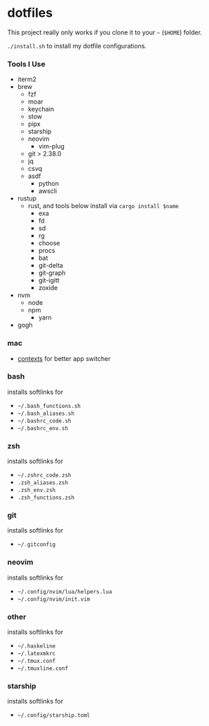 # dotfiles

This project really only works if you clone it to your `~` (`$HOME`) folder.

`./install.sh` to install my dotfile configurations.

### Tools I Use

* iterm2
* brew
  * fzf
  * moar
  * keychain
  * stow
  * pipx
  * starship
  * neovim
    * vim-plug
  * git > 2.38.0
  * jq
  * csvq
  * asdf
    * python
    * awscli
* rustup
  * rust, and tools below install via `cargo install $name`
    * exa
    * fd
    * sd
    * rg
    * choose
    * procs
    * bat
    * git-delta
    * git-graph
    * git-igitt
    * zoxide
* nvm
  * node
  * npm
    * yarn
* gogh

### mac

* [contexts](https://contexts.co/) for better app switcher

### bash

installs softlinks for

* `~/.bash_functions.sh`
* `~/.bash_aliases.sh`
* `~/.bashrc_code.sh`
* `~/.bashrc_env.sh`

### zsh

installs softlinks for

* `~/.zshrc_code.zsh`
* `.zsh_aliases.zsh`
* `.zsh_env.zsh`
* `.zsh_functions.zsh`

### git

installs softlinks for

* `~/.gitconfig`

### neovim

installs softlinks for

* `~/.config/nvim/lua/helpers.lua`
* `~/.config/nvim/init.vim`

### other

installs softlinks for

* `~/.haskeline`
* `~/.latexmkrc`
* `~/.tmux.conf`
* `~/.tmuxline.conf`

### starship

installs softlinks for

* `~/.config/starship.toml`
